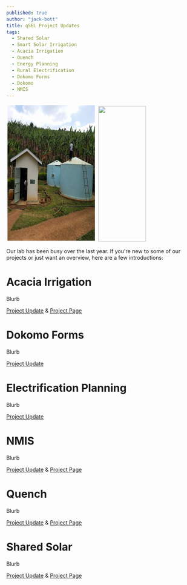 ```yaml
---
published: true
author: "jack-bott"
title: qSEL Project Updates
tags:
  - Shared Solar
  - Smart Solar Irrigation
  - Acacia Irrigation
  - Quench
  - Energy Planning
  - Rural Electrification
  - Dokomo Forms
  - Dokomo
  - NMIS
---
```



<img width="46%" style="height:358px;margin:0.5%" src="/assets/uploads/blog/2017/qsel-project-updates/water-tanks.jpg"/>
<img width="50%" style="height:358px;margin:0.5%" src="/assets/uploads/blog/2017/qsel-project-updates/walking.jpg"/>

<p>
Our lab has been busy over the last year. If you're new to some of our projects
or just want an overview, here are a few introductions:
</p>

# Acacia Irrigation

<p>
Blurb
</p>

[Project Update](/assets/uploads/blog/2017/qsel-project-updates/qSEL-AcaciaIrrigation-Brochure-2017.pdf)
&
[Project Page](/acacia-irrigation-project)

# Dokomo Forms

<p>
Blurb
</p>

[Project Update](/assets/uploads/blog/2017/qsel-project-updates/qSEL-Dokomoforms-Brochure-2017.pdf)

# Electrification Planning

<p>
Blurb
</p>

[Project Update](/assets/uploads/blog/2017/qsel-project-updates/qSEL-ElectrificationPlanning-Brochure-2017.pdf)

# NMIS

<p>
Blurb
</p>

[Project Update](/assets/uploads/blog/2017/qsel-project-updates/qSEL-NMIS-Brochure-2017.pdf)
&
[Project Page](/scale-up-initiative)

# Quench

<p>
Blurb
</p>

[Project Update](/assets/uploads/blog/2017/qsel-project-updates/qSEL-Quench-Brochure-2017.pdf)
&
[Project Page](/quench)

# Shared Solar

<p>
Blurb
</p>

[Project Update](/assets/uploads/blog/2017/qsel-project-updates/qSEL-SharedSolar-Brochure-2017.pdf)
&
[Project Page](/shared-solar)

<br>
